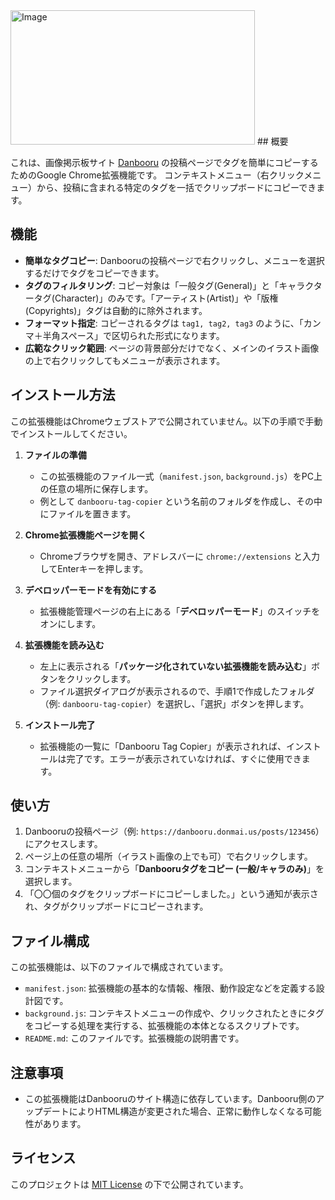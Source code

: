 <img width="391" height="215" alt="Image" src="https://github.com/user-attachments/assets/65152dab-08dd-4ec5-b1ed-2dfb97076ad3" />
## 概要

これは、画像掲示板サイト [Danbooru](https://danbooru.donmai.us/) の投稿ページでタグを簡単にコピーするためのGoogle Chrome拡張機能です。
コンテキストメニュー（右クリックメニュー）から、投稿に含まれる特定のタグを一括でクリップボードにコピーできます。

## 機能

- **簡単なタグコピー**: Danbooruの投稿ページで右クリックし、メニューを選択するだけでタグをコピーできます。
- **タグのフィルタリング**: コピー対象は「一般タグ(General)」と「キャラクタータグ(Character)」のみです。「アーティスト(Artist)」や「版権(Copyrights)」タグは自動的に除外されます。
- **フォーマット指定**: コピーされるタグは `tag1, tag2, tag3` のように、「カンマ＋半角スペース」で区切られた形式になります。
- **広範なクリック範囲**: ページの背景部分だけでなく、メインのイラスト画像の上で右クリックしてもメニューが表示されます。

## インストール方法

この拡張機能はChromeウェブストアで公開されていません。以下の手順で手動でインストールしてください。

1. **ファイルの準備**
   - この拡張機能のファイル一式（`manifest.json`, `background.js`）をPC上の任意の場所に保存します。
   - 例として `danbooru-tag-copier` という名前のフォルダを作成し、その中にファイルを置きます。

2. **Chrome拡張機能ページを開く**
   - Chromeブラウザを開き、アドレスバーに `chrome://extensions` と入力してEnterキーを押します。

3. **デベロッパーモードを有効にする**
   - 拡張機能管理ページの右上にある「**デベロッパーモード**」のスイッチをオンにします。

4. **拡張機能を読み込む**
   - 左上に表示される「**パッケージ化されていない拡張機能を読み込む**」ボタンをクリックします。
   - ファイル選択ダイアログが表示されるので、手順1で作成したフォルダ（例: `danbooru-tag-copier`）を選択し、「選択」ボタンを押します。

5. **インストール完了**
   - 拡張機能の一覧に「Danbooru Tag Copier」が表示されれば、インストールは完了です。エラーが表示されていなければ、すぐに使用できます。

## 使い方

1. Danbooruの投稿ページ（例: `https://danbooru.donmai.us/posts/123456`）にアクセスします。
2. ページ上の任意の場所（イラスト画像の上でも可）で右クリックします。
3. コンテキストメニューから「**Danbooruタグをコピー (一般/キャラのみ)**」を選択します。
4. 「〇〇個のタグをクリップボードにコピーしました。」という通知が表示され、タグがクリップボードにコピーされます。

## ファイル構成

この拡張機能は、以下のファイルで構成されています。

- `manifest.json`: 拡張機能の基本的な情報、権限、動作設定などを定義する設計図です。
- `background.js`: コンテキストメニューの作成や、クリックされたときにタグをコピーする処理を実行する、拡張機能の本体となるスクリプトです。
- `README.md`: このファイルです。拡張機能の説明書です。

## 注意事項

- この拡張機能はDanbooruのサイト構造に依存しています。Danbooru側のアップデートによりHTML構造が変更された場合、正常に動作しなくなる可能性があります。

## ライセンス

このプロジェクトは [MIT License](https://opensource.org/licenses/MIT) の下で公開されています。
